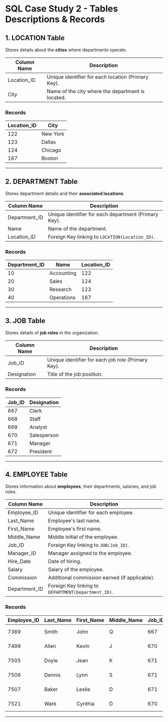 # SQL Case Study 2 - Tables Descriptions & Records 

## **1. LOCATION Table**  
Stores details about the **cities** where departments operate.  

| Column Name   | Description                      |
|--------------|----------------------------------|
| Location_ID  | Unique identifier for each location (Primary Key).  |
| City         | Name of the city where the department is located. |

### **Records**  
| Location_ID | City     |
|------------|---------|
| 122        | New York  |
| 123        | Dallas    |
| 124        | Chicago   |
| 167        | Boston    |

---

## **2. DEPARTMENT Table**  
Stores department details and their **associated locations**.  

| Column Name   | Description                     |
|--------------|---------------------------------|
| Department_ID | Unique identifier for each department (Primary Key).  |
| Name          | Name of the department.  |
| Location_ID   | Foreign Key linking to `LOCATION(Location_ID)`. |

### **Records**  
| Department_ID | Name       | Location_ID |
|--------------|-----------|------------|
| 10           | Accounting | 122        |
| 20           | Sales      | 124        |
| 30           | Research   | 123        |
| 40           | Operations | 167        |

---

## **3. JOB Table**  
Stores details of **job roles** in the organization.  

| Column Name   | Description                         |
|--------------|------------------------------------|
| Job_ID       | Unique identifier for each job role (Primary Key).  |
| Designation  | Title of the job position. |

### **Records**  
| Job_ID | Designation  |
|--------|-------------|
| 667    | Clerk       |
| 668    | Staff       |
| 669    | Analyst     |
| 670    | Salesperson |
| 671    | Manager     |
| 672    | President   |

---

## **4. EMPLOYEE Table**  
Stores information about **employees**, their departments, salaries, and job roles.  

| Column Name   | Description                           |
|--------------|--------------------------------------|
| Employee_ID  | Unique identifier for each employee. |
| Last_Name    | Employee's last name.  |
| First_Name   | Employee's first name.  |
| Middle_Name  | Middle initial of the employee.  |
| Job_ID       | Foreign Key linking to `JOB(Job_ID)`. |
| Manager_ID   | Manager assigned to the employee. |
| Hire_Date    | Date of hiring. |
| Salary       | Salary of the employee. |
| Commission   | Additional commission earned (if applicable). |
| Department_ID| Foreign Key linking to `DEPARTMENT(Department_ID)`. |

### **Records**  
| Employee_ID | Last_Name | First_Name | Middle_Name | Job_ID | Manager_ID | Hire_Date  | Salary | Commission | Department_ID |
|------------|----------|------------|-------------|--------|-----------|------------|--------|------------|--------------|
| 7369       | Smith    | John       | Q           | 667    | 7902      | 17-Dec-84  | 800    | NULL       | 20           |
| 7499       | Allen    | Kevin      | J           | 670    | 7698      | 20-Feb-85  | 1600   | 300        | 30           |
| 7505       | Doyle    | Jean       | K           | 671    | 7839      | 04-Apr-85  | 2850   | NULL       | 30           |
| 7506       | Dennis   | Lynn       | S           | 671    | 7839      | 15-May-85  | 2750   | NULL       | 30           |
| 7507       | Baker    | Leslie     | D           | 671    | 7839      | 10-Jun-85  | 2200   | NULL       | 40           |
| 7521       | Wark     | Cynthia    | D           | 670    | 7698      | 22-Feb-85  | 1250   | 500        | 30           |

---
